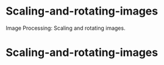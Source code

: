 # Scaling-and-rotating-images
Image Processing: Scaling and rotating images.
# Scaling-and-rotating-images
